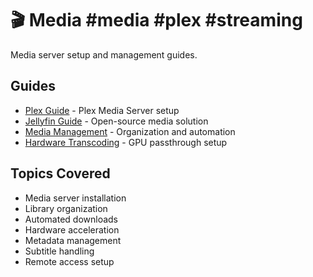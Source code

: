 # 🎬 Media #media #plex #streaming

Media server setup and management guides.

## Guides
- [Plex Guide](plex-guide.md) - Plex Media Server setup
- [Jellyfin Guide](jellyfin-guide.md) - Open-source media solution
- [Media Management](media-management.md) - Organization and automation
- [Hardware Transcoding](hardware-transcoding.md) - GPU passthrough setup

## Topics Covered
- Media server installation
- Library organization
- Automated downloads
- Hardware acceleration
- Metadata management
- Subtitle handling
- Remote access setup
